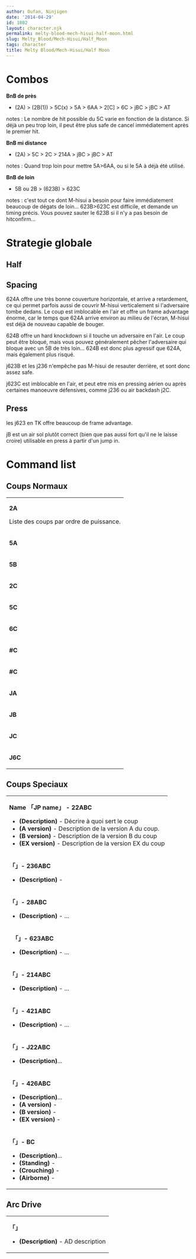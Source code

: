 ```yaml
---
author: Oufan, Ninjigen
date: '2014-04-29'
id: 1802
layout: character.njk
permalink: melty-blood-mech-hisui-half-moon.html
slug: Melty_Blood/Mech-Hisui/Half_Moon
tags: character
title: Melty Blood/Mech-Hisui/Half Moon
---
```


# Combos

**BnB de près**

- (2A) \> (2B(1)) \> 5C(x) \> 5A \> 6AA \> 2\[C\] \> 6C \> jBC \> jBC \>
  AT

  
notes : Le nombre de hit possible du 5C varie en fonction de la
distance. Si déjà un peu trop loin, il peut être plus safe de cancel
immédiatement après le premier hit.

**BnB mi distance**

- (2A) \> 5C \> 2C \> 214A \> jBC \> jBC \> AT

  
notes : Quand trop loin pour mettre 5A\>6AA, ou si le 5A à déjà été
utilisé.

**BnB de loin**

- 5B ou 2B \> (623B) \> 623C

  
notes : c'est tout ce dont M-hisui a besoin pour faire immédiatement
beaucoup de dégats de loin... 623B\>623C est difficile, et demande un
timing précis. Vous pouvez sauter le 623B si il n'y a pas besoin de
hitconfirm...

# Strategie globale

## Half

## Spacing

624A offre une très bonne couverture horizontale, et arrive a
retardement, ce qui permet parfois aussi de couvrir M-hisui
verticalement si l'adversaire tombe dedans. Le coup est imblocable en
l'air et offre un frame advantage énorme, car le temps que 624A arrive
environ au milieu de l'écran, M-hisui est déjà de nouveau capable de
bouger.

624B offre un hard knockdown si il touche un adversaire en l'air. Le
coup peut être bloqué, mais vous pouvez généralement pêcher l'adversaire
qui bloque avec un 5B de très loin... 624B est donc plus agressif que
624A, mais également plus risqué.

j623B et les j236 n'empêche pas M-hisui de resauter derrière, et sont
donc assez safe.

j623C est imblocable en l'air, et peut etre mis en pressing aérien ou
après certaines manoeuvre défensives, comme j236 ou air backdash j2C.

## Press

les j623 en TK offre beaucoup de frame advantage.

jB est un air sol plutôt correct (bien que pas aussi fort qu'il ne le
laisse croire) utilisable en press à partir d'un jump in.

# Command list

## Coups Normaux

<table>
<tbody>
<tr class="odd">
<td><p><strong>2A</strong></p>
<p>Liste des coups par ordre de puissance.</p></td>
</tr>
<tr class="even">
<td><p><strong>5A</strong></p></td>
</tr>
<tr class="odd">
<td><p><strong>5B</strong></p></td>
</tr>
<tr class="even">
<td><p><strong>2C</strong></p></td>
</tr>
<tr class="odd">
<td><p><strong>5C</strong></p></td>
</tr>
<tr class="even">
<td><p><strong>6C</strong></p></td>
</tr>
<tr class="odd">
<td><p><strong>#C</strong></p></td>
</tr>
<tr class="even">
<td><p><strong>#C</strong></p></td>
</tr>
<tr class="odd">
<td><p><strong>JA</strong></p></td>
</tr>
<tr class="even">
<td><p><strong>JB</strong></p></td>
</tr>
<tr class="odd">
<td><p><strong>JC</strong></p></td>
</tr>
<tr class="even">
<td><p><strong>J6C</strong></p></td>
</tr>
</tbody>
</table>

## Coups Speciaux

<table>
<tbody>
<tr class="odd">
<td><p><strong>Name 「JP name」 - 22ABC</strong></p>
<ul>
<li><strong>(Description)</strong> - Décrire à quoi sert le coup</li>
<li><strong>(A version)</strong> - Description de la version A du
coup.</li>
<li><strong>(B version)</strong> - Description de la version B du
coup</li>
<li><strong>(EX version)</strong> - Description de la version EX du
coup</li>
</ul></td>
</tr>
<tr class="even">
<td><p><strong>「」- 236ABC</strong></p>
<ul>
<li><strong>(Description)</strong> -</li>
</ul></td>
</tr>
<tr class="odd">
<td><p><strong>「」- 28ABC</strong></p>
<ul>
<li><strong>(Description)</strong> - ...</li>
</ul></td>
</tr>
<tr class="even">
<td><p><strong>　「」- 623ABC</strong></p>
<ul>
<li><strong>(Description)</strong> - ...</li>
</ul></td>
</tr>
<tr class="odd">
<td><p><strong>「」- 214ABC</strong></p>
<ul>
<li><strong>(Description)</strong> - ...</li>
</ul></td>
</tr>
<tr class="even">
<td><p><strong>「」- 421ABC</strong></p>
<ul>
<li><strong>(Description)</strong> - ...</li>
</ul></td>
</tr>
<tr class="odd">
<td><p><strong>「」- J22ABC</strong></p>
<ul>
<li><strong>(Description)</strong>...</li>
</ul></td>
</tr>
<tr class="even">
<td><p><strong>「」- 426ABC</strong></p>
<ul>
<li><strong>(Description)</strong>...</li>
<li><strong>(A version)</strong> -</li>
<li><strong>(B version)</strong> -</li>
<li><strong>(EX version)</strong> -</li>
</ul></td>
</tr>
<tr class="odd">
<td><p><strong>「」- BC</strong></p>
<ul>
<li><strong>(Description)</strong>...</li>
<li><strong>(Standing)</strong> -</li>
<li><strong>(Crouching)</strong> -</li>
<li><strong>(Airborne)</strong> -</li>
</ul></td>
</tr>
</tbody>
</table>

## Arc Drive

<table>
<tbody>
<tr class="odd">
<td><p><strong>「」</strong></p>
<ul>
<li><strong>(Description)</strong> - AD description</li>
</ul></td>
</tr>
</tbody>
</table>